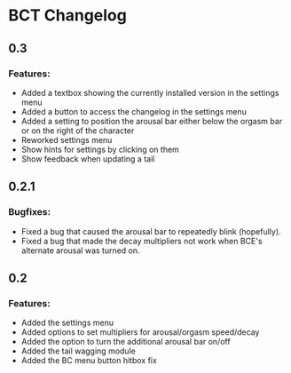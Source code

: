 # BCT Changelog
## 0.3
### Features:
- Added a textbox showing the currently installed version in the settings menu
- Added a button to access the changelog in the settings menu
- Added a setting to position the arousal bar either below the orgasm bar or on the right of the character
- Reworked settings menu
- Show hints for settings by clicking on them
- Show feedback when updating a tail

## 0.2.1
### Bugfixes:
- Fixed a bug that caused the arousal bar to repeatedly blink (hopefully).
- Fixed a bug that made the decay multipliers not work when BCE's alternate arousal was turned on.

## 0.2
### Features:
- Added the settings menu
- Added options to set multipliers for arousal/orgasm speed/decay
- Added the option to turn the additional arousal bar on/off
- Added the tail wagging module
- Added the BC menu button hitbox fix